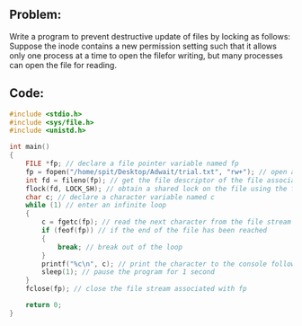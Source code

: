## Problem:
Write a program to prevent destructive update of files by locking as follows: Suppose the inode contains a new permission setting such that it allows only one process at a time to open the filefor writing, but many processes can open the file for reading.

## Code:
```c
#include <stdio.h>
#include <sys/file.h>
#include <unistd.h>

int main()
{
    FILE *fp; // declare a file pointer variable named fp
    fp = fopen("/home/spit/Desktop/Adwait/trial.txt", "rw+"); // open a file named trial.txt in read-write mode and assign the file stream to fp
    int fd = fileno(fp); // get the file descriptor of the file associated with fp
    flock(fd, LOCK_SH); // obtain a shared lock on the file using the file descriptor fd
    char c; // declare a character variable named c
    while (1) // enter an infinite loop
    {
        c = fgetc(fp); // read the next character from the file stream and assign it to c
        if (feof(fp)) // if the end of the file has been reached
        {
            break; // break out of the loop
        }
        printf("%c\n", c); // print the character to the console followed by a newline character
        sleep(1); // pause the program for 1 second
    }
    fclose(fp); // close the file stream associated with fp

    return 0; 
}

```
